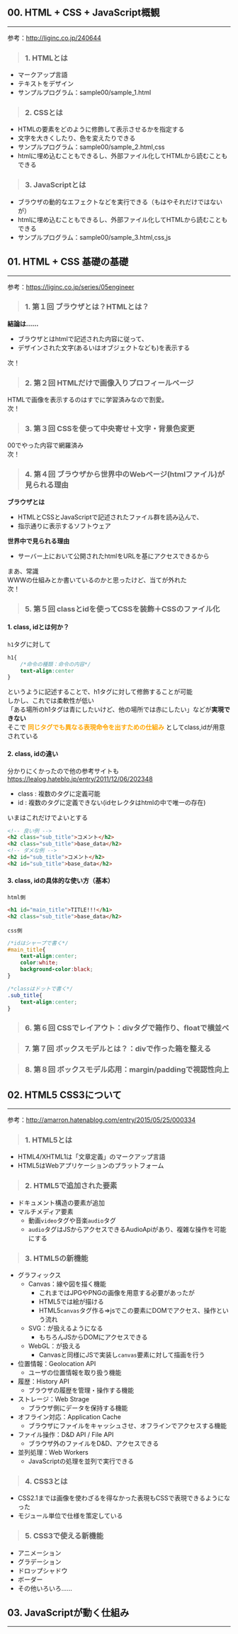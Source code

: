 ## 00. HTML + CSS + JavaScript概観
----------------------------------
参考：http://liginc.co.jp/240644

> ### 1. HTMLとは
- マークアップ言語
- テキストをデザイン
- サンプルプログラム：sample00/sample_1.html

> ### 2. CSSとは
- HTMLの要素をどのように修飾して表示させるかを指定する
- 文字を大きくしたり、色を変えたりできる
- サンプルプログラム：sample00/sample_2.html,css
- htmlに埋め込むこともできるし、外部ファイル化してHTMLから読むこともできる

> ### 3. JavaScriptとは
- ブラウザの動的なエフェクトなどを実行できる（もはやそれだけではないが）
- htmlに埋め込むこともできるし、外部ファイル化してHTMLから読むこともできる
- サンプルプログラム：sample00/sample_3.html,css,js


## 01. HTML + CSS 基礎の基礎
----------------------------------
参考：https://liginc.co.jp/series/05engineer

> ### 1. 第１回 ブラウザとは？HTMLとは？
**結論は……**
- ブラウザとはhtmlで記述された内容に従って、
- デザインされた文字(あるいはオブジェクトなども)を表示する

次！

> ### 2. 第２回 HTMLだけで画像入りプロフィールページ
HTMLで画像を表示するのはすでに学習済みなので割愛。  
次！


> ### 3. 第３回 CSSを使って中央寄せ＋文字・背景色変更
00でやった内容で網羅済み  
次！


> ### 4. 第４回 ブラウザから世界中のWebページ(htmlファイル)が見られる理由
**ブラウザとは**
- HTMLとCSSとJavaScriptで記述されたファイル群を読み込んで、
- 指示通りに表示するソフトウェア

**世界中で見られる理由**
- サーバー上において公開されたhtmlをURLを基にアクセスできるから

まあ、常識  
WWWの仕組みとか書いているのかと思ったけど、当てが外れた  
次！


> ### 5. 第５回 classとidを使ってCSSを装飾＋CSSのファイル化
#### 1. class, idとは何か？
`h1`タグに対して  
```css
h1{
    /*命令の種類：命令の内容*/
    text-align:center
}
```
というように記述することで、h1タグに対して修飾することが可能  
しかし、これでは柔軟性が低い  
「ある場所のh1タグは青にしたいけど、他の場所では赤にしたい」などが**実現できない**  
そこで
<font color=orange>**同じタグでも異なる表現命令を出すための仕組み**</font>
としてclass,idが用意されている

#### 2. class, idの違い
分かりにくかったので他の参考サイトも  
https://lealog.hateblo.jp/entry/2011/12/06/202348

- class : 複数のタグに定義可能
- id    : 複数のタグに定義できない(idセレクタはhtmlの中で唯一の存在)

いまはこれだけでよいとする

```html
<!-- 良い例 -->
<h2 class="sub_title">コメント</h2>
<h2 class="sub_title">base_data</h2>
<!-- ダメな例 -->
<h2 id="sub_title">コメント</h2>
<h2 id="sub_title">base_data</h2>
```

#### 3. class, idの具体的な使い方（基本）
`html側`
```html
<h1 id="main_title">TITLE!!!</h1>
<h2 class="sub_title">base_data</h2>
```

`css側`
```css
/*idはシャープで書く*/
#main_title{
    text-align:center;
    color:white;
    background-color:black;
}

/*classはドットで書く*/
.sub_title{
    text-align:center;
}
```


> ### 6. 第６回 CSSでレイアウト：divタグで箱作り、floatで横並べ



> ### 7. 第７回 ボックスモデルとは？：divで作った箱を整える



> ### 8. 第８回 ボックスモデル応用：margin/paddingで視認性向上









## 02. HTML5 CSS3について
----------------------------------
参考：http://amarron.hatenablog.com/entry/2015/05/25/000334

> ### 1. HTML5とは
- HTML4/XHTML1は「文章定義」のマークアップ言語
- HTML5はWebアプリケーションのプラットフォーム

> ### 2. HTML5で追加された要素
- ドキュメント構造の要素が追加
- マルチメディア要素
    - 動画`video`タグや音楽`audio`タグ
    - `audio`タグはJSからアクセスできるAudioApiがあり、複雑な操作を可能にする

> ### 3. HTML5の新機能
- グラフィックス
    - Canvas：線や図を描く機能
        - これまではJPGやPNGの画像を用意する必要があったが
        - HTML5では絵が描ける
        - HTML5`canvas`タグ作る⇒jsでこの要素にDOMでアクセス、操作という流れ
    - SVG：が扱えるようになる
        - もちろんJSからDOMにアクセスできる
    - WebGL：が扱える
        - Canvasと同様にJSで実装し`canvas`要素に対して描画を行う
- 位置情報：Geolocation API
    - ユーザの位置情報を取り扱う機能
- 履歴：History API
    - ブラウザの履歴を管理・操作する機能
- ストレージ：Web Strage
    - ブラウザ側にデータを保持する機能
- オフライン対応：Application Cache
    - ブラウザにファイルをキャッシュさせ、オフラインでアクセスする機能
- ファイル操作：D&D API / File API
    - ブラウザ外のファイルをD&D、アクセスできる
- 並列処理：Web Workers
    - JavaScriptの処理を並列で実行できる

> ### 4. CSS3とは
- CSS2.1までは画像を使わざるを得なかった表現もCSSで表現できるようになった
- モジュール単位で仕様を策定している

> ### 5. CSS3で使える新機能
- アニメーション
- グラデーション
- ドロップシャドウ
- ボーダー
- その他いろいろ……


## 03. JavaScriptが動く仕組み
----------------------------------


